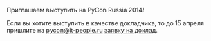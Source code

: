 Приглашаем выступить на PyCon Russia 2014!

Если вы хотите выступить в качестве докладчика, то до 15 апреля пришлите на pycon@it-people.ru  [заявку на доклад](https://docs.google.com/forms/d/1jRg6JMX9Z3F8DYgxZIYODwG_cbz3KgIl4IyzUx31CP8/viewform).



